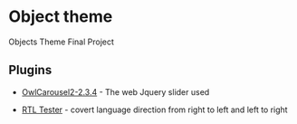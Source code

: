 # Object theme
Objects Theme Final Project

## Plugins

* [OwlCarousel2-2.3.4](https://owlcarousel2.github.io/OwlCarousel2/) - The web Jquery slider used

* [RTL Tester](https://wordpress.org/plugins/rtl-tester/) - covert language direction from right to left and left to right

